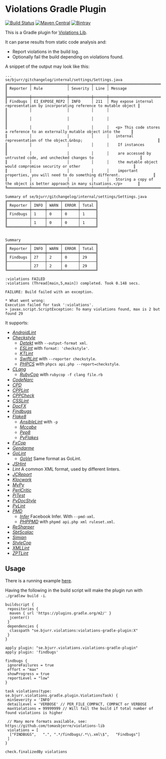 # Violations Gradle Plugin
[![Build Status](https://travis-ci.org/tomasbjerre/violations-gradle-plugin.svg?branch=master)](https://travis-ci.org/tomasbjerre/violations-gradle-plugin)
[![Maven Central](https://maven-badges.herokuapp.com/maven-central/se.bjurr.violations/violations-gradle-plugin/badge.svg)](https://maven-badges.herokuapp.com/maven-central/se.bjurr.violations/violations-gradle-plugin)
[![Bintray](https://api.bintray.com/packages/tomasbjerre/tomasbjerre/se.bjurr.violations%3Aviolations-gradle-plugin/images/download.svg)](https://bintray.com/tomasbjerre/tomasbjerre/se.bjurr.violations%3Aviolations-gradle-plugin/_latestVersion)

This is a Gradle plugin for [Violations Lib](https://github.com/tomasbjerre/violations-lib).

It can parse results from static code analysis and:

 * Report violations in the build log.
 * Optionally fail the build depending on violations found.

A snippet of the output may look like this:
```
...
se/bjurr/gitchangelog/internal/settings/Settings.java
╔══════════╤════════════════╤══════════╤══════╤═════════════════════════════════════════════════════════════════════════════════╗
║ Reporter │ Rule           │ Severity │ Line │ Message                                                                         ║
╠══════════╪════════════════╪══════════╪══════╪═════════════════════════════════════════════════════════════════════════════════╣
║ Findbugs │ EI_EXPOSE_REP2 │ INFO     │ 211  │ May expose internal representation by incorporating reference to mutable object ║
║          │                │          │      │                                                                                 ║
║          │                │          │      │                                                                                 ║
║          │                │          │      │   <p> This code stores a reference to an externally mutable object into the     ║
║          │                │          │      │   internal representation of the object.&nbsp;                                  ║
║          │                │          │      │    If instances                                                                 ║
║          │                │          │      │    are accessed by untrusted code, and unchecked changes to                     ║
║          │                │          │      │    the mutable object would compromise security or other                        ║
║          │                │          │      │    important properties, you will need to do something different.               ║
║          │                │          │      │   Storing a copy of the object is better approach in many situations.</p>       ║
╚══════════╧════════════════╧══════════╧══════╧═════════════════════════════════════════════════════════════════════════════════╝

Summary of se/bjurr/gitchangelog/internal/settings/Settings.java
╔══════════╤══════╤══════╤═══════╤═══════╗
║ Reporter │ INFO │ WARN │ ERROR │ Total ║
╠══════════╪══════╪══════╪═══════╪═══════╣
║ Findbugs │ 1    │ 0    │ 0     │ 1     ║
╟──────────┼──────┼──────┼───────┼───────╢
║          │ 1    │ 0    │ 0     │ 1     ║
╚══════════╧══════╧══════╧═══════╧═══════╝


Summary
╔══════════╤══════╤══════╤═══════╤═══════╗
║ Reporter │ INFO │ WARN │ ERROR │ Total ║
╠══════════╪══════╪══════╪═══════╪═══════╣
║ Findbugs │ 27   │ 2    │ 0     │ 29    ║
╟──────────┼──────┼──────┼───────┼───────╢
║          │ 27   │ 2    │ 0     │ 29    ║
╚══════════╧══════╧══════╧═══════╧═══════╝

:violations FAILED
:violations (Thread[main,5,main]) completed. Took 0.148 secs.

FAILURE: Build failed with an exception.

* What went wrong:
Execution failed for task ':violations'.
> javax.script.ScriptException: To many violations found, max is 2 but found 29
```

It supports:
 * [_AndroidLint_](http://developer.android.com/tools/help/lint.html)
 * [_Checkstyle_](http://checkstyle.sourceforge.net/)
   * [_Detekt_](https://github.com/arturbosch/detekt) with `--output-format xml`.
   * [_ESLint_](https://github.com/sindresorhus/grunt-eslint) with `format: 'checkstyle'`.
   * [_KTLint_](https://github.com/shyiko/ktlint)
   * [_SwiftLint_](https://github.com/realm/SwiftLint) with `--reporter checkstyle`.
   * [_PHPCS_](https://github.com/squizlabs/PHP_CodeSniffer) with `phpcs api.php --report=checkstyle`.
 * [_CLang_](https://clang-analyzer.llvm.org/)
   * [_RubyCop_](http://rubocop.readthedocs.io/en/latest/formatters/) with `rubycop -f clang file.rb`
 * [_CodeNarc_](http://codenarc.sourceforge.net/)
 * [_CPD_](http://pmd.sourceforge.net/pmd-4.3.0/cpd.html)
 * [_CPPLint_](https://github.com/theandrewdavis/cpplint)
 * [_CPPCheck_](http://cppcheck.sourceforge.net/)
 * [_CSSLint_](https://github.com/CSSLint/csslint)
 * [_DocFX_](http://dotnet.github.io/docfx/)
 * [_Findbugs_](http://findbugs.sourceforge.net/)
 * [_Flake8_](http://flake8.readthedocs.org/en/latest/)
   * [_AnsibleLint_](https://github.com/willthames/ansible-lint) with `-p`
   * [_Mccabe_](https://pypi.python.org/pypi/mccabe)
   * [_Pep8_](https://github.com/PyCQA/pycodestyle)
   * [_PyFlakes_](https://pypi.python.org/pypi/pyflakes)
 * [_FxCop_](https://en.wikipedia.org/wiki/FxCop)
 * [_Gendarme_](http://www.mono-project.com/docs/tools+libraries/tools/gendarme/)
 * [_GoLint_](https://github.com/golang/lint)
   * [_GoVet_](https://golang.org/cmd/vet/) Same format as GoLint.
 * [_JSHint_](http://jshint.com/)
 * _Lint_ A common XML format, used by different linters.
 * [_JCReport_](https://github.com/jCoderZ/fawkez/wiki/JcReport)
 * [_Klocwork_](http://www.klocwork.com/products-services/klocwork/static-code-analysis)
 * [_MyPy_](https://pypi.python.org/pypi/mypy-lang)
 * [_PerlCritic_](https://github.com/Perl-Critic)
 * [_PiTest_](http://pitest.org/)
 * [_PyDocStyle_](https://pypi.python.org/pypi/pydocstyle)
 * [_PyLint_](https://www.pylint.org/)
 * [_PMD_](https://pmd.github.io/)
   * [_Infer_](http://fbinfer.com/) Facebook Infer. With `--pmd-xml`.
   * [_PHPPMD_](https://phpmd.org/) with `phpmd api.php xml ruleset.xml`.
 * [_ReSharper_](https://www.jetbrains.com/resharper/)
 * [_SbtScalac_](http://www.scala-sbt.org/)
 * [_Simian_](http://www.harukizaemon.com/simian/)
 * [_StyleCop_](https://stylecop.codeplex.com/)
 * [_XMLLint_](http://xmlsoft.org/xmllint.html)
 * [_ZPTLint_](https://pypi.python.org/pypi/zptlint)


## Usage ##
There is a running example [here](https://github.com/tomasbjerre/violations-gradle-plugin/tree/master/violations-gradle-plugin-example).

Having the following in the build script will make the plugin run with `./gradlew build -i`.

```
buildscript {
 repositories {
  maven { url 'https://plugins.gradle.org/m2/' }
  jcenter()
 }
 dependencies {
  classpath "se.bjurr.violations:violations-gradle-plugin:X"
 }
}

apply plugin: "se.bjurr.violations.violations-gradle-plugin"
apply plugin: 'findbugs'

findbugs {
 ignoreFailures = true
 effort = "max"
 showProgress = true
 reportLevel = "low"
}

task violations(type: se.bjurr.violations.gradle.plugin.ViolationsTask) {
 minSeverity = 'INFO'
 detailLevel = 'VERBOSE' // PER_FILE_COMPACT, COMPACT or VERBOSE
 maxViolations = 99999999 // Will fail the build if total number of found violations is higher
 
 // Many more formats available, see: https://github.com/tomasbjerre/violations-lib
 violations = [
  ["FINDBUGS",   ".", ".*/findbugs/.*\\.xml\$",   "Findbugs"]
 ]
}

check.finalizedBy violations
```
